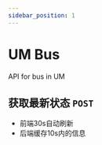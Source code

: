 ```yaml
---
sidebar_position: 1
---
```

# UM Bus

API for bus in UM

## 获取最新状态 `POST`

- 前端30s自动刷新
- 后端缓存10s内的信息